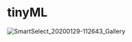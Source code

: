 # tinyML
![SmartSelect_20200129-112643_Gallery](https://user-images.githubusercontent.com/59389967/73323276-45ab5d80-428a-11ea-85ba-5f272ee01087.gif)
